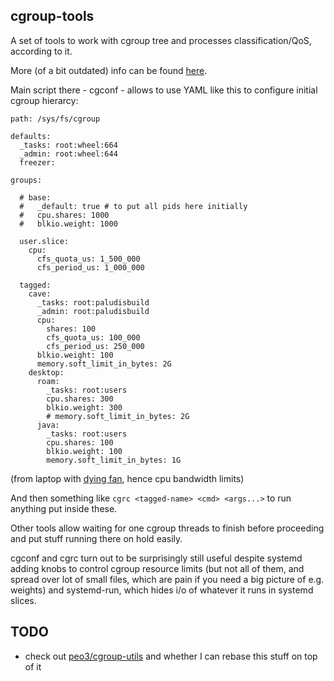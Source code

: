 cgroup-tools
--------------------

A set of tools to work with cgroup tree and processes classification/QoS,
according to it.

More (of a bit outdated) info can be found
[here](http://blog.fraggod.net/2011/2/cgroups-initialization-libcgroup-and-my-ad-hoc-replacement-for-it).

Main script there - cgconf - allows to use YAML like this to configure initial
cgroup hierarcy:

	path: /sys/fs/cgroup

	defaults:
	  _tasks: root:wheel:664
	  _admin: root:wheel:644
	  freezer:

	groups:

	  # base:
	  #   _default: true # to put all pids here initially
	  #   cpu.shares: 1000
	  #   blkio.weight: 1000

	  user.slice:
	    cpu:
	      cfs_quota_us: 1_500_000
	      cfs_period_us: 1_000_000

	  tagged:
	    cave:
	      _tasks: root:paludisbuild
	      _admin: root:paludisbuild
	      cpu:
	        shares: 100
	        cfs_quota_us: 100_000
	        cfs_period_us: 250_000
	      blkio.weight: 100
	      memory.soft_limit_in_bytes: 2G
	    desktop:
	      roam:
	        _tasks: root:users
	        cpu.shares: 300
	        blkio.weight: 300
	        # memory.soft_limit_in_bytes: 2G
	      java:
	        _tasks: root:users
	        cpu.shares: 100
	        blkio.weight: 100
	        memory.soft_limit_in_bytes: 1G

(from laptop with [dying
fan](http://blog.fraggod.net/2013/11/01/software-hacks-to-fix-broken-hardware-laptop-fan.html),
hence cpu bandwidth limits)

And then something like `cgrc <tagged-name> <cmd> <args...>` to run anything put
inside these.

Other tools allow waiting for one cgroup threads to finish before proceeding and
put stuff running there on hold easily.

cgconf and cgrc turn out to be surprisingly still useful despite systemd adding
knobs to control cgroup resource limits (but not all of them, and spread over
lot of small files, which are pain if you need a big picture of e.g. weights)
and systemd-run, which hides i/o of whatever it runs in systemd slices.


TODO
--------------------

* check out [peo3/cgroup-utils](https://github.com/peo3/cgroup-utils) and
  whether I can rebase this stuff on top of it
